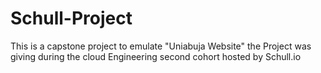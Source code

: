 # Schull-Project
This is a capstone project to emulate "Uniabuja Website" the Project was giving during the cloud Engineering second cohort hosted by Schull.io
